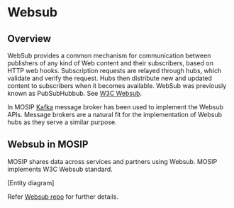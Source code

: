 # Websub

## Overview
WebSub provides a common mechanism for communication between publishers of any kind of Web content and their subscribers, based on HTTP web hooks. Subscription requests are relayed through hubs, which validate and verify the request. Hubs then distribute new and updated content to subscribers when it becomes available. WebSub was previously known as PubSubHubbub. See [W3C Websub](https://www.w3.org/TR/websub/).

In MOSIP [Kafka](https://kafka.apache.org/) message broker has been used to implement the Websub APIs. Message brokers are a natural fit for the implementation of Websub hubs as they serve a similar purpose.

## Websub in MOSIP

MOSIP shares data across services and partners using Websub. MOSIP implements W3C Websub standard.

[Entity diagram]

Refer [Websub repo](https://github.com/mosip/websub/tree/1.2.0-rc2) for further details.








